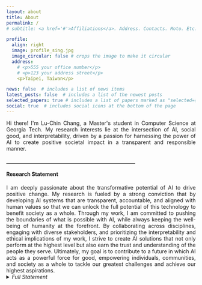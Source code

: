 ```yaml
---
layout: about
title: About
permalink: /
# subtitle: <a href='#'>Affiliations</a>. Address. Contacts. Moto. Etc.

profile:
  align: right
  image: profile_sing.jpg
  image_circular: false # crops the image to make it circular
  address: 
    # <p>555 your office number</p>
    # <p>123 your address street</p>
    <p>Taipei, Taiwan</p>

news: false  # includes a list of news items
latest_posts: false  # includes a list of the newest posts
selected_papers: true # includes a list of papers marked as "selected={true}"
social: true  # includes social icons at the bottom of the page
---
```


<div style="text-align: justify">
Hi there! I'm Lu-Chin Chang, a Master's student in Computer Science at Georgia Tech. My research interests lie at the intersection of AI, social good, and interpretability, driven by a passion for harnessing the power of AI to create positive societal impact in a transparent and responsible manner.
</div>

<br>
<hr align="left" width="68%">

<h4>Research Statement</h4>
<div style="text-align: justify">
I am deeply passionate about the transformative potential of AI to drive positive change. My research is fueled by a strong conviction that by developing AI systems that are transparent, accountable, and aligned with human values so that we can unlock the full potential of this technology to benefit society as a whole.
Through my work, I am committed to pushing the boundaries of what is possible with AI, while always keeping the well-being of humanity at the forefront. By collaborating across disciplines, engaging with diverse stakeholders, and prioritizing the interpretability and ethical implications of my work, I strive to create AI solutions that not only perform at the highest level but also earn the trust and understanding of the people they serve.
Ultimately, my goal is to contribute to a future in which AI acts as a powerful force for good, empowering individuals, communities, and society as a whole to tackle our greatest challenges and achieve our highest aspirations.
</div>

<details>
  <summary class="text-gray"><i>Full Statement</i></summary>
  <div markdown="1" style="text-align: justify">
My journey into this field began with a series of pivotal experiences that shaped my perspective. Reading "[Machines of Loving Grace](https://darioamodei.com/machines-of-loving-grace)" by Dario Amodei sparked my excitement about AI's potential to drive meaningful change across domains, while "[The Lessons of History](https://www.goodreads.com/book/show/174713.The_Lessons_of_History)" by Will Durant challenged my skepticism about technology's societal value and ignited my commitment to using AI for empowerment and progress.

These insights have guided my research endeavors, which build upon my interdisciplinary background in music, AI, and HCI. Projects like [ReLyMe]({% link _projects/ReLyMe.md %}), where I integrated music theory into AI-driven melody generation, exemplify my approach of incorporating domain knowledge to enhance interpretability and align AI outputs with human values. Similarly, my work on [PDAugment]({% link _projects/PDAugment.md %}), which transformed speech data into singing data to address data scarcity, highlights the potential of creative data augmentation techniques to promote diversity and inclusion in AI.

Looking ahead, I remain open and excited to explore a wide range of problems and application areas within AI for social good and interpretable AI. I believe that the key to finding the most impactful research directions lies in engaging with diverse perspectives and being responsive to the needs of the communities we aim to serve.
  </div>
</details>


<script>
const images = ['profile_guitar.jpg', 'profile_HongKong.jpg', 'profile_sing.jpg'];
let currentImageIndex = 0;

document.addEventListener('DOMContentLoaded', function() {
    const profileImage = document.querySelector('.profile img');
    if (profileImage) {
        profileImage.style.cursor = 'pointer';
        profileImage.addEventListener('click', function() {
            currentImageIndex = (currentImageIndex + 1) % images.length;
            profileImage.src = `/assets/img/${images[currentImageIndex]}`;
        });
    }
});
</script>